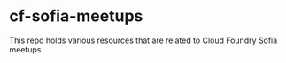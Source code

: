 # cf-sofia-meetups
This repo holds various resources that are related to Cloud Foundry Sofia meetups
